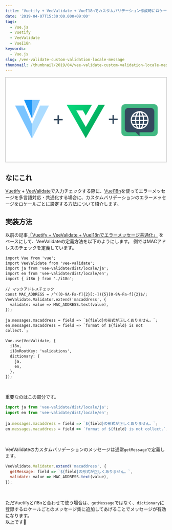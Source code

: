 ```yaml
---
title: 'Vuetify + VeeValidate + VueI18nでカスタムバリデーション作成時にロケールごとのエラーメッセージを設定する方法'
date: '2019-04-07T15:30:00.000+09:00'
tags:
  - Vue.js
  - Vuetify
  - VeeValidate
  - VueI18n
keywords:
  - Vue.js
slug: /vee-validate-custom-validation-locale-message
thumbnail: /thumbnail/2019/04/vee-validate-custom-validation-locale-message.png
---
```


![vee-validate-custom-validation-locale-message](/thumbnail/2019/04/vee-validate-custom-validation-locale-message.png)

## なにこれ

[Vuetify](https://vuetifyjs.com/ja/) + [VeeValidate](https://baianat.github.io/vee-validate/)で入力チェックする際に、[VueI18n](https://kazupon.github.io/vue-i18n/)を使ってエラーメッセージを多言語対応・共通化する場合に、カスタムバリデーションのエラーメッセージをロケールごとに設定する方法について紹介します。

## 実装方法

以前の記事[「Vuetify + VeeValidate + VueI18nでエラーメッセージ共通化」](https://takumon.com/vuetify-and-vee-validate-and-vue-i18n)
をベースにして、VeeValidateの定義方法を以下のようにします。
例ではMACアドレスのチェックを定義しています。

```javascript{7-11,13,14}
import Vue from 'vue';
import VeeValidate from 'vee-validate';
import ja from 'vee-validate/dist/locale/ja';
import en from 'vee-validate/dist/locale/en';
import { i18n } from './i18n';

// マックアドレスチェック
const MAC_ADDRESS = /^([0-9A-Fa-f]{2}[:-]){5}[0-9A-Fa-f]{2}$/;
VeeValidate.Validator.extend('macaddress', {
  validate: value => MAC_ADDRESS.text(value),
});

ja.messages.macaddress = field => `${field}の形式が正しくありません。`;
en.messages.macaddress = field => `format of ${field} is not collect.`;

Vue.use(VeeValidate, {
  i18n,
  i18nRootKey: 'validations',
  dictionary: {
    ja,
    en,
  },
});
```
<br/>


重要なのはこの部分です。
```javascript
import ja from 'vee-validate/dist/locale/ja';
import en from 'vee-validate/dist/locale/en';

ja.messages.macaddress = field => `${field}の形式が正しくありません。`;
en.messages.macaddress = field => `format of ${field} is not collect.`;

```
<br/>

VeeValidateのカスタムバリデーションのメッセージは通常`getMessage`で定義します。
```javascript
VeeValidate.Validator.extend('macaddress', {
  getMessage: field => `${field}の形式が正しくありません。`,
  validate: value => MAC_ADDRESS.text(value),
});
```
<br/>

ただVuetifyとi18nと合わせて使う場合は、`getMessage`ではなく、`dictionary`に登録するロケールごとのメッセージ集に追加してあげることでメッセージが有効になります。<br/>
以上です🍅